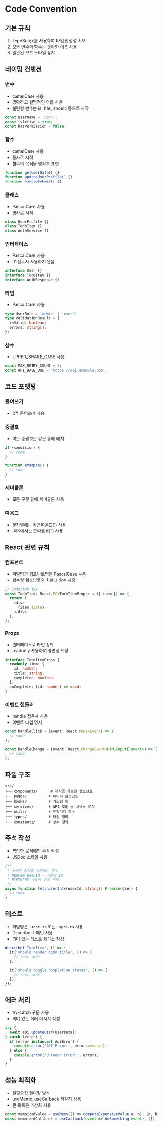 # Code Convention

## 기본 규칙

1. TypeScript를 사용하여 타입 안정성 확보
2. 모든 변수와 함수는 명확한 이름 사용
3. 일관된 코드 스타일 유지

## 네이밍 컨벤션

### 변수

- camelCase 사용
- 명확하고 설명적인 이름 사용
- 불린형 변수는 is, has, should 등으로 시작

```typescript
const userName = 'John';
const isActive = true;
const hasPermission = false;
```

### 함수

- camelCase 사용
- 동사로 시작
- 함수의 목적을 명확히 표현

```typescript
function getUserData() {}
function updateUserProfile() {}
function handleSubmit() {}
```

### 클래스

- PascalCase 사용
- 명사로 시작

```typescript
class UserProfile {}
class TodoItem {}
class AuthService {}
```

### 인터페이스

- PascalCase 사용
- 'I' 접두사 사용하지 않음

```typescript
interface User {}
interface TodoItem {}
interface AuthResponse {}
```

### 타입

- PascalCase 사용

```typescript
type UserRole = 'admin' | 'user';
type ValidationResult = {
  isValid: boolean;
  errors: string[];
};
```

### 상수

- UPPER_SNAKE_CASE 사용

```typescript
const MAX_RETRY_COUNT = 3;
const API_BASE_URL = 'https://api.example.com';
```

## 코드 포맷팅

### 들여쓰기

- 2칸 들여쓰기 사용

### 중괄호

- 여는 중괄호는 같은 줄에 배치

```typescript
if (condition) {
  // code
}

function example() {
  // code
}
```

### 세미콜론

- 모든 구문 끝에 세미콜론 사용

### 따옴표

- 문자열에는 작은따옴표(') 사용
- JSX에서는 큰따옴표(") 사용

## React 관련 규칙

### 컴포넌트

- 파일명과 컴포넌트명은 PascalCase 사용
- 함수형 컴포넌트와 화살표 함수 사용

```typescript
// TodoItem.tsx
const TodoItem: React.FC<TodoItemProps> = ({ item }) => {
  return (
    <div>
      {item.title}
    </div>
  );
};
```

### Props

- 인터페이스로 타입 정의
- readonly 사용하여 불변성 보장

```typescript
interface TodoItemProps {
  readonly item: {
    id: number;
    title: string;
    completed: boolean;
  };
  onComplete: (id: number) => void;
}
```

### 이벤트 핸들러

- handle 접두사 사용
- 이벤트 타입 명시

```typescript
const handleClick = (event: React.MouseEvent) => {
  // code
};

const handleChange = (event: React.ChangeEvent<HTMLInputElement>) => {
  // code
};
```

## 파일 구조

```
src/
├── components/      # 재사용 가능한 컴포넌트
├── pages/          # 페이지 컴포넌트
├── hooks/          # 커스텀 훅
├── services/       # API 호출 등 서비스 로직
├── utils/          # 유틸리티 함수
├── types/          # 타입 정의
└── constants/      # 상수 정의
```

## 주석 작성

- 복잡한 로직에만 주석 작성
- JSDoc 스타일 사용

```typescript
/**
 * 사용자 정보를 가져오는 함수
 * @param userId - 사용자 ID
 * @returns 사용자 정보 객체
 */
async function fetchUserInfo(userId: string): Promise<User> {
  // code
}
```

## 테스트

- 파일명은 `.test.ts` 또는 `.spec.ts` 사용
- Describe-It 패턴 사용
- 의미 있는 테스트 케이스 작성

```typescript
describe('TodoItem', () => {
  it('should render todo title', () => {
    // test code
  });

  it('should toggle completion status', () => {
    // test code
  });
});
```

## 에러 처리

- try-catch 구문 사용
- 의미 있는 에러 메시지 작성

```typescript
try {
  await api.updateUser(userData);
} catch (error) {
  if (error instanceof ApiError) {
    console.error('API Error:', error.message);
  } else {
    console.error('Unknown Error:', error);
  }
}
```

## 성능 최적화

- 불필요한 렌더링 방지
- useMemo, useCallback 적절히 사용
- 큰 목록은 가상화 사용

```typescript
const memoizedValue = useMemo(() => computeExpensiveValue(a, b), [a, b]);
const memoizedCallback = useCallback(event => doSomething(event), []);
```
